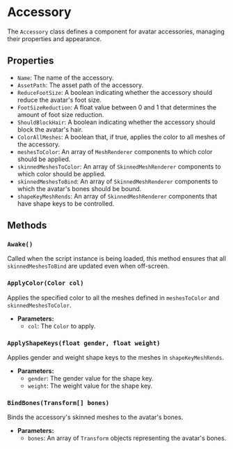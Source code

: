 # Accessory

The `Accessory` class defines a component for avatar accessories, managing their properties and appearance.

## Properties

-   `Name`: The name of the accessory.
-   `AssetPath`: The asset path of the accessory.
-   `ReduceFootSize`: A boolean indicating whether the accessory should reduce the avatar's foot size.
-   `FootSizeReduction`: A float value between 0 and 1 that determines the amount of foot size reduction.
-   `ShouldBlockHair`: A boolean indicating whether the accessory should block the avatar's hair.
-   `ColorAllMeshes`: A boolean that, if true, applies the color to all meshes of the accessory.
-   `meshesToColor`: An array of `MeshRenderer` components to which color should be applied.
-   `skinnedMeshesToColor`: An array of `SkinnedMeshRenderer` components to which color should be applied.
-   `skinnedMeshesToBind`: An array of `SkinnedMeshRenderer` components to which the avatar's bones should be bound.
-   `shapeKeyMeshRends`: An array of `SkinnedMeshRenderer` components that have shape keys to be controlled.

## Methods

### `Awake()`

Called when the script instance is being loaded, this method ensures that all `skinnedMeshesToBind` are updated even when off-screen.

### `ApplyColor(Color col)`

Applies the specified color to all the meshes defined in `meshesToColor` and `skinnedMeshesToColor`.

-   **Parameters:**
    -   `col`: The `Color` to apply.

### `ApplyShapeKeys(float gender, float weight)`

Applies gender and weight shape keys to the meshes in `shapeKeyMeshRends`.

-   **Parameters:**
    -   `gender`: The gender value for the shape key.
    -   `weight`: The weight value for the shape key.

### `BindBones(Transform[] bones)`

Binds the accessory's skinned meshes to the avatar's bones.

-   **Parameters:**
    -   `bones`: An array of `Transform` objects representing the avatar's bones.
